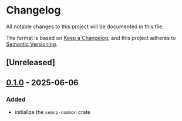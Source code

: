 # Changelog

All notable changes to this project will be documented in this file.

The format is based on [Keep a Changelog](https://keepachangelog.com/en/1.0.0/),
and this project adheres to [Semantic Versioning](https://semver.org/spec/v2.0.0.html).

## [Unreleased]

## [0.1.0](https://github.com/semcp/semcp/releases/tag/semcp-common-v0.1.0) - 2025-06-06

### Added

- initialize the `semcp-common` crate
